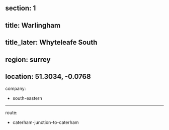 section: 1
----
title: Warlingham
----
title_later: Whyteleafe South
----
region: surrey
----
location: 51.3034, -0.0768
----
company:
- south-eastern
----
route:
- caterham-junction-to-caterham
